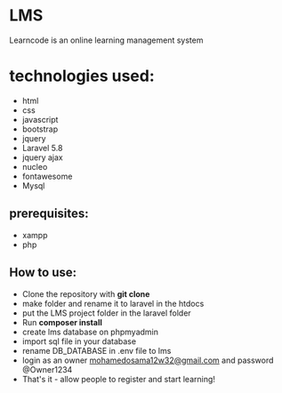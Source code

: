 # LMS
Learncode is an online learning management system

# technologies used:
- html
- css
- javascript
- bootstrap
- jquery
- Laravel 5.8
- jquery ajax
- nucleo
- fontawesome
- Mysql 

## prerequisites:
- xampp 
- php

## How to use:
- Clone the repository with __git clone__
- make folder and rename it to laravel in the htdocs 
- put the LMS project folder in the laravel folder
- Run __composer install__
- create lms database on phpmyadmin
- import sql file in your database
- rename DB_DATABASE in .env file to lms
- login as an owner mohamedosama12w32@gmail.com and password @Owner1234
- That's it - allow people to register and start learning!

